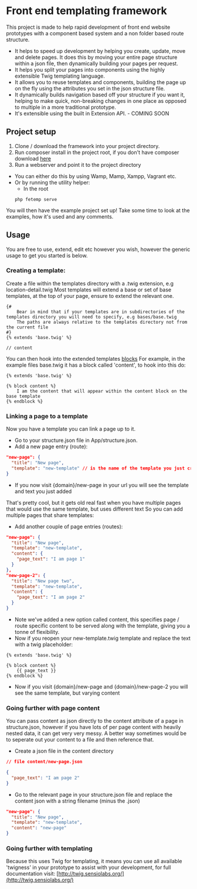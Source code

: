 # Front end templating framework #

This project is made to help rapid development of front end website prototypes with a component based system and a non folder based route structure.

- It helps to speed up development by helping you create, update, move and delete pages. It does this by moving your entire page structure within a json file, then dynamically building your pages per request.
- It helps you split your pages into components using the highly extensible Twig templating language.
- It allows you to reuse templates and components, building the page up on the fly using the attributes you set in the json structure file.
- It dynamically builds navigation based off your structure if you want it, helping to make quick, non-breaking changes in one place as opposed to multiple in a more traditional prototype.
- It's extensible using the built in Extension API. - COMING SOON


## Project setup ##

1. Clone / download the framework into your project directory.
2. Run composer install in the project root, if you don't have composer download [here](https://getcomposer.org/)
3. Run a webserver and point it to the project directory
 - You can either do this by using Wamp, Mamp, Xampp, Vagrant etc.
 - Or by running the utility helper:
    - In the root
    ```
    php fetemp serve
    ```
You will then have the example project set up!
Take some time to look at the examples, how it's used and any comments.

## Usage ##

You are free to use, extend, edit etc however you wish, however the generic usage to get you started is below.

### Creating a template: ###
Create a file within the templates directory with a .twig extension, e.g location-detail.twig
Most templates will extend a base or set of base templates, at the top of your page, ensure to extend the relevant one.
```twig
{#
    Bear in mind that if your templates are in subdirectories of the templates directory you will need to specify, e.g bases/base.twig
    The paths are always relative to the templates directory not from the current file
#}
{% extends 'base.twig' %}

// content
```

You can then hook into the extended templates [blocks](http://twig.sensiolabs.org/doc/tags/block.html)
For example, in the example files base.twig it has a block called 'content', to hook into this do:
```twig
{% extends 'base.twig' %}

{% block content %}
    I am the content that will appear within the content block on the base template
{% endblock %}
```

### Linking a page to a template ###

Now you have a template you can link a page up to it.

- Go to your structure.json file in App/structure.json.
- Add a new page entry (route):
```json
"new-page": {
  "title": "New page",
  "template": "new-template" // is the name of the template you just created, we automatically append the .twig
}
```
- If you now visit {domain}/new-page in your url you will see the template and text you just added

That's pretty cool, but it gets old real fast when you have multiple pages that would use the same template, but uses different text
So you can add multiple pages that share templates:

- Add another couple of page entries (routes):
```json
"new-page": {
  "title": "New page",
  "template": "new-template",
  "content": {
    "page_text": "I am page 1"
  }
},
"new-page-2": {
  "title": "New page two",
  "template": "new-template",
  "content": {
    "page_text": "I am page 2"
  }
}
```
- Note we've added a new option called content, this specifies page / route specific content to be served along with the template, giving you a tonne of flexibility.
- Now if you reopen your new-template.twig template and replace the text with a twig placeholder:
```twig
{% extends 'base.twig' %}

{% block content %}
    {{ page_text }}
{% endblock %}
```
- Now if you visit {domain}/new-page and {domain}/new-page-2 you will see the same template, but varying content

### Going further with page content ###

You can pass content as json directly to the content attribute of a page in structure.json, however if you have lots of per page content with heavily nested data, it can get very very messy.
A better way sometimes would be to seperate out your content to a file and then reference that.

- Create a json file in the content directory
```json
// file content/new-page.json

{
  "page_text": "I am page 2"
}
```
- Go to the relevant page in your structure.json file and replace the content json with a string filename (minus the .json)
```json
"new-page": {
  "title": "New page",
  "template": "new-template",
  "content": "new-page"
}
```

### Going further with templating ###

Because this uses Twig for templating, it means you can use all available 'twigness' in your prototype to assist with your development, for full documentation visit: [http://twig.sensiolabs.org/](http://twig.sensiolabs.org/)

